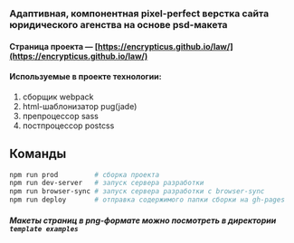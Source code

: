 ### Адаптивная, компонентная pixel-perfect верстка сайта юридического агенства на основе psd-макета
#### Страница проекта — [https://encrypticus.github.io/law/](https://encrypticus.github.io/law/)

#### Используемые в проекте технологии:
1. сборщик webpack
2. html-шаблонизатор pug(jade)
3. препроцессор sass
4. постпроцессор postcss

## Команды

```bash
npm run prod         # сборка проекта
npm run dev-server   # запуск сервера разработки
npm run browser-sync # запуск сервера разработки с browser-sync
npm run deploy       # отправка содержимого папки сборки на gh-pages
```
##### Макеты страниц в png-формате можно посмотреть в директории ```template examples```